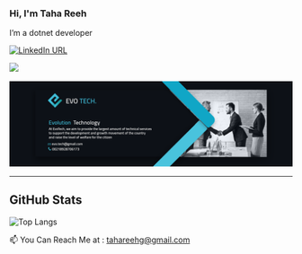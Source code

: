 ### Hi, I'm Taha Reeh

I’m a dotnet developer

[![LinkedIn URL](https://img.shields.io/static/v1?color=blue&label=linkedin&logo=linkedin&logoColor=white&style=for-the-badge&message=Connect)](https://www.linkedin.com/in/taha-reeh/)

![](https://komarev.com/ghpvc/?username=TahaReeh&color=blue&style=flat-square)



<img src="https://github.com/TahaReeh/TahaReeh/blob/Master/forGitHub.png" alt="EvoTech" />

<hr/>



## GitHub Stats

<!---[![Anurag's GitHub stats](https://github-readme-stats.vercel.app/api?username=TahaReeh&show_icons=true&theme=github_dark)](https://github.com/TahaReeh/TahaReeh) --->

![Top Langs](https://github-readme-stats.vercel.app/api/top-langs/?username=TahaReeh&theme=github_dark&layout=compact)



📫 You Can Reach Me at : tahareehg@gmail.com

<!---
TahaReeh/TahaReeh is a ✨ special ✨ repository because its `README.md` (this file) appears on your GitHub profile.
You can click the Preview link to take a look at your changes.
--->
